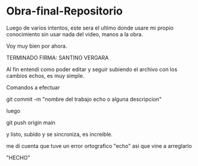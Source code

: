 # Obra-final-Repositorio
Luego de varios intentos, este sera el ultimo donde usare mi propio conocimiento sin usar nada del video, manos a la obra.

Voy muy bien por ahora.

TERMINADO 
FIRMA: 
SANTINO VERGARA

Al fin entendi como poder editar y seguir subiendo el archivo con los cambios echos, es muy simple.

Comandos a efectuar 

git commit -m "nombre del trabajo echo o alguna descripcion"

luego 

git push origin main 

y listo, subido y se sincroniza, es increible.

me di cuenta que tuve un error ortografico "echo" asi que vine a arreglarlo

"HECHO"